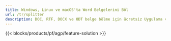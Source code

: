 ```yaml
---
title: Windows, Linux ve macOS'ta Word Belgelerini Böl 
url: /tr/splitter
description: DOC, RTF, DOCX ve ODT belge bölme için ücretsiz Uygulama ve API'ler
---
```


{{< blocks/products/pf/agp/feature-solution >}} 